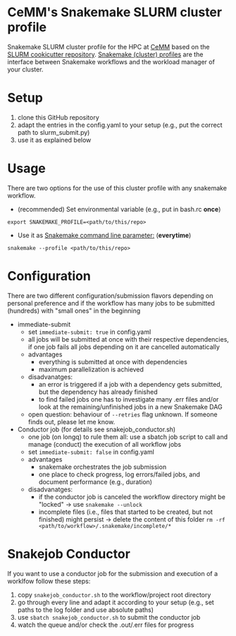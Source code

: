 # CeMM's Snakemake SLURM cluster profile
Snakemake SLURM cluster profile for the HPC at [CeMM](https://cemm.at/) based on the [SLURM cookicutter repository](https://github.com/Snakemake-Profiles/slurm).
[Snakemake (cluster) profiles](https://snakemake.readthedocs.io/en/stable/executing/cli.html#profiles) are the interface between Snakemake workflows and the workload manager of your cluster.

# Setup
1. clone this GitHub repository
2. adapt the entries in the config.yaml to your setup (e.g., put the correct path to slurm_submit.py)
3. use it as explained below

# Usage
There are two options for the use of this cluster profile with any snakemake workflow.

-  (recommended) Set environmental variable (e.g., put in bash.rc **once**) 
```
export SNAKEMAKE_PROFILE=<path/to/this/repo>
```

-  Use it as [Snakemake command line parameter:](https://snakemake.readthedocs.io/en/stable/executing/cli.html#EXECUTION) (**everytime**)
```
snakemake --profile <path/to/this/repo>
```

# Configuration
There are two different configuration/submission flavors depending on personal preference and if the workflow has many jobs to be submitted (hundreds) with "small ones" in the beginning
- immediate-submit
    - set ```immediate-submit: true``` in config.yaml
    - all jobs will be submitted at once with their respective dependencies, if one job fails all jobs depending on it are cancelled automatically
    - advantages
        - everything is submitted at once with dependencies
        - maximum parallelization is achieved
    - disadvanatges:
        - an error is triggered if a job with a dependency gets submitted, but the dependency has already finished
        - to find failed jobs one has to investigate many .err files and/or look at the remaining/unfinished jobs in a new Snakemake DAG
    - open question: behaviour of ```--retries``` flag unknown. If someone finds out, please let me know.
- Conductor job (for details see snakejob_conductor.sh)
    - one job (on longq) to rule them all: use a sbatch job script to call and manage (conduct) the execution of all workflow jobs
    - set ```immediate-submit: false``` in config.yaml
    - advantages
        - snakemake orchestrates the job submission
        - one place to check progress, log errors/failed jobs, and document performance (e.g., duration)
    - disadvanatges:
        - if the conductor job is canceled the workflow directory might be "locked" → use ```snakemake --unlock```
        - incomplete files (i.e., files that started to be created, but not finished) might persist → delete the content of this folder ```rm -rf <path/to/workflow>/.snakemake/incomplete/*```

# Snakejob Conductor
If you want to use a conductor job for the submission and execution of a worklfow follow these steps:
1. copy ```snakejob_conductor.sh``` to the workflow/project root directory
2. go through every line and adapt it according to your setup (e.g., set paths to the log folder and use absolute paths)
3. use ```sbatch snakejob_conductor.sh``` to submit the conductor job
4. watch the queue and/or check the .out/.err files for progress
